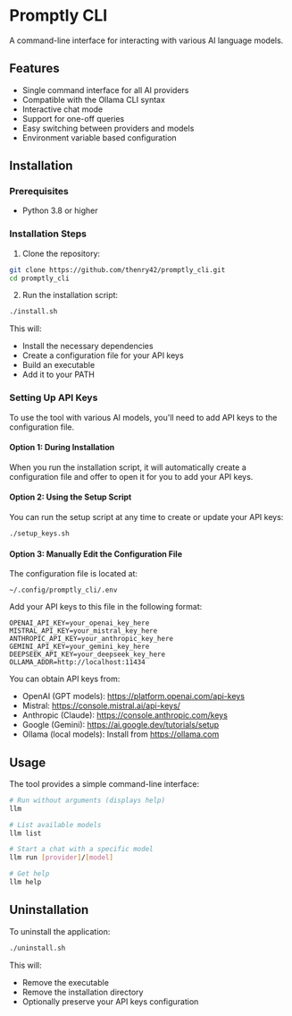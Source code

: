 # Promptly CLI

A command-line interface for interacting with various AI language models.

## Features

- Single command interface for all AI providers
- Compatible with the Ollama CLI syntax
- Interactive chat mode
- Support for one-off queries
- Easy switching between providers and models
- Environment variable based configuration

## Installation

### Prerequisites

- Python 3.8 or higher

### Installation Steps

1. Clone the repository:
```bash
git clone https://github.com/thenry42/promptly_cli.git
cd promptly_cli
```

2. Run the installation script:
```bash
./install.sh
```

This will:
- Install the necessary dependencies
- Create a configuration file for your API keys
- Build an executable
- Add it to your PATH

### Setting Up API Keys

To use the tool with various AI models, you'll need to add API keys to the configuration file.

#### Option 1: During Installation

When you run the installation script, it will automatically create a configuration file and offer to open it for you to add your API keys.

#### Option 2: Using the Setup Script

You can run the setup script at any time to create or update your API keys:

```bash
./setup_keys.sh
```

#### Option 3: Manually Edit the Configuration File

The configuration file is located at:
```
~/.config/promptly_cli/.env
```

Add your API keys to this file in the following format:

```
OPENAI_API_KEY=your_openai_key_here
MISTRAL_API_KEY=your_mistral_key_here
ANTHROPIC_API_KEY=your_anthropic_key_here
GEMINI_API_KEY=your_gemini_key_here
DEEPSEEK_API_KEY=your_deepseek_key_here
OLLAMA_ADDR=http://localhost:11434
```

You can obtain API keys from:
- OpenAI (GPT models): https://platform.openai.com/api-keys
- Mistral: https://console.mistral.ai/api-keys/
- Anthropic (Claude): https://console.anthropic.com/keys
- Google (Gemini): https://ai.google.dev/tutorials/setup
- Ollama (local models): Install from https://ollama.com

## Usage

The tool provides a simple command-line interface:

```bash
# Run without arguments (displays help)
llm

# List available models
llm list

# Start a chat with a specific model
llm run [provider]/[model]

# Get help
llm help
```

## Uninstallation

To uninstall the application:

```bash
./uninstall.sh
```

This will:
- Remove the executable
- Remove the installation directory
- Optionally preserve your API keys configuration

